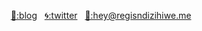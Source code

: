 <!-- <pre>
- 👋 Hi, I’m <a href="https://www.regisndizihiwe.me">@regisrex</a>
- 🌱 I’m currently coolifying <a href="https://github.com/veritem/gcommit">gcommit</a>
- 📫 Ping me at <a href="mailto:hey@regisndizihiwe.me">hey@regisndizihiwe.me</a>
</pre> 
<b>Sup nerd👋</b>--!>


<p align="center"> <a href="https://www.regisndizihiwe.me">📃:blog</a>&nbsp;&nbsp;&nbsp;<a href="https://twitter.com/regissrex">🌀:twitter</a>&nbsp;&nbsp;&nbsp;<a href="https://twitter.com/regissrex">📨:hey@regisndizihiwe.me</a> </p>
